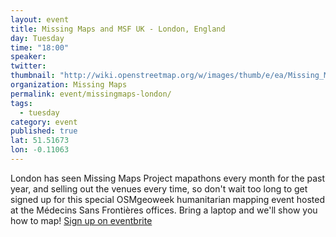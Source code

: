 ```yaml
---
layout: event
title: Missing Maps and MSF UK - London, England
day: Tuesday
time: "18:00"
speaker: 
twitter: 
thumbnail: "http://wiki.openstreetmap.org/w/images/thumb/e/ea/Missing_Maps_London_Oct_2015.jpg/300px-Missing_Maps_London_Oct_2015.jpg"
organization: Missing Maps
permalink: event/missingmaps-london/
tags: 
  - tuesday
category: event
published: true
lat: 51.51673
lon: -0.11063
---
```


London has seen Missing Maps Project mapathons every month for the past year, and selling out the venues every time, so don't wait too long to get signed up for this special OSMgeoweek humanitarian mapping event hosted at the Médecins Sans Frontières offices. Bring a laptop and we'll show you how to map! [Sign up on eventbrite](https://www.eventbrite.co.uk/e/missing-maps-first-anniversary-mapathon-tickets-19474704365)




 

